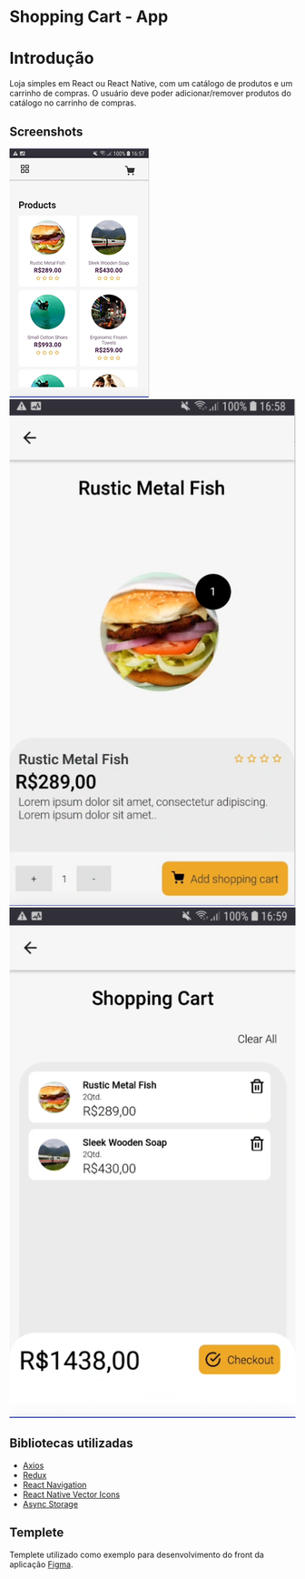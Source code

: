 # Shopping Cart - App

# Introdução

Loja simples em React ou React Native, com um catálogo de produtos e um carrinho de compras. O usuário deve poder adicionar/remover produtos do catálogo no carrinho de compras.

## Screenshots

![Home](screenshots/home.PNG "Home")
![Select Item](screenshots/select-item.PNG "Add Training")
![Finish](screenshots/finish.PNG "events")

## Bibliotecas utilizadas

- [Axios](https://www.npmjs.com/package/axios)
- [Redux](https://redux.js.org/)
- [React Navigation](https://reactnavigation.org/)
- [React Native Vector Icons](https://github.com/oblador/react-native-vector-icons)
- [Async Storage](https://github.com/react-native-async-storage/async-storage)

## Templete
Templete utilizado como exemplo para desenvolvimento do front da aplicação [Figma](https://www.figma.com/file/HkmFmwdGeo8cHuQfKyQ2Uk/Shopping-Cart).
